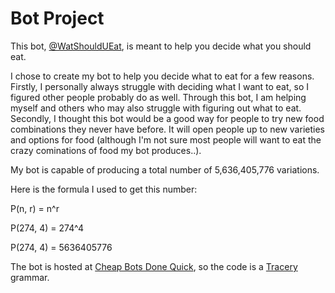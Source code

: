 # Bot Project

This bot, [@WatShouldUEat](https://twitter.com/WatShouldUEat), is meant to help you decide what you should eat. 

I chose to create my bot to help you decide what to eat for a few reasons. Firstly, I personally always struggle with deciding what I want to eat, so I figured other people probably do as well. Through this bot, I am helping myself and others who may also struggle with figuring out what to eat. Secondly, I thought this bot would be a good way for people to try new food combinations they never have before. It will open people up to new varieties and options for food (although I'm not sure most people will want to eat the crazy cominations of food my bot produces..). 

My bot is capable of producing a total number of 5,636,405,776 variations. 

Here is the formula I used to get this number: 

P(n, r) = n^r

P(274, 4) = 274^4

P(274, 4) = 5636405776

The bot is hosted at [Cheap Bots Done Quick](https://cheapbotsdonequick.com), so the code is a [Tracery](http://www.tracery.io/) grammar.

